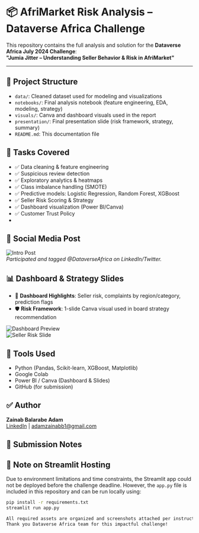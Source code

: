 # 📦 AfriMarket Risk Analysis – Dataverse Africa Challenge

This repository contains the full analysis and solution for the **Dataverse Africa July 2024 Challenge**:  
**"Jumia Jitter – Understanding Seller Behavior & Risk in AfriMarket"**

---

## 📁 Project Structure

- `data/`: Cleaned dataset used for modeling and visualizations
- `notebooks/`: Final analysis notebook (feature engineering, EDA, modeling, strategy)
- `visuals/`: Canva and dashboard visuals used in the report
- `presentation/`: Final presentation slide (risk framework, strategy, summary)
- `README.md`: This documentation file


## 🧩 Tasks Covered

- ✅ Data cleaning & feature engineering
- ✅ Suspicious review detection
- ✅ Exploratory analytics & heatmaps
- ✅ Class imbalance handling (SMOTE)
- ✅ Predictive models: Logistic Regression, Random Forest, XGBoost
- ✅ Seller Risk Scoring & Strategy
- ✅ Dashboard visualization (Power BI/Canva)
- ✅ Customer Trust Policy
- 

## 📸 Social Media Post

![Intro Post](visuals/social_intro_post.png)  
*Participated and tagged @DataverseAfrica on LinkedIn/Twitter.*


## 📊 Dashboard & Strategy Slides

- 📍 **Dashboard Highlights**: Seller risk, complaints by region/category, prediction flags
- 🛡️ **Risk Framework**: 1-slide Canva visual used in board strategy recommendation

![Dashboard Preview](visuals/summary_dashboard.png)  
![Seller Risk Slide](visuals/seller_risk_framework.png)


## 🧠 Tools Used

- Python (Pandas, Scikit-learn, XGBoost, Matplotlib)
- Google Colab
- Power BI / Canva (Dashboard & Slides)
- GitHub (for submission)


## ✅ Author

**Zainab Balarabe Adam**  
[LinkedIn](https://www.linkedin.com/in/zainab-adam-3565731a5/) | adamzainabb1@gmail.com


## 📎 Submission Notes
## 🚨 Note on Streamlit Hosting
Due to environment limitations and time constraints, the Streamlit app could not be deployed before the challenge deadline. However, the `app.py` file is included in this repository and can be run locally using:

```bash
pip install -r requirements.txt
streamlit run app.py

All required assets are organized and screenshots attached per instructions.  
Thank you Dataverse Africa team for this impactful challenge!
